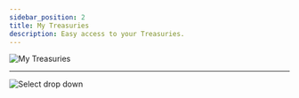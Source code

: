```yaml
---
sidebar_position: 2
title: My Treasuries
description: Easy access to your Treasuries.
---
```




<div class="screenshot">

![My Treasuries](/img/screens/my-treasury.png)

</div>

---

<div class="screenshot">

![Select drop down](/img/screens/my-treasury-drop.png)

</div>
